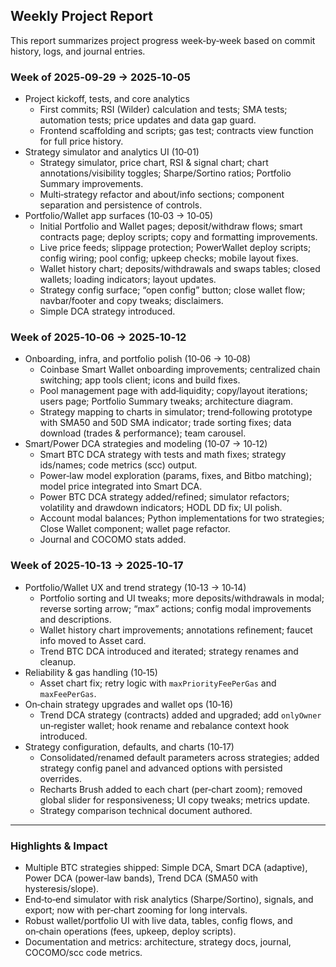 ## Weekly Project Report

This report summarizes project progress week‑by‑week based on commit history, logs, and journal entries.

### Week of 2025‑09‑29 → 2025‑10‑05
- Project kickoff, tests, and core analytics
  - First commits; RSI (Wilder) calculation and tests; SMA tests; automation tests; price updates and data gap guard.
  - Frontend scaffolding and scripts; gas test; contracts view function for full price history.
- Strategy simulator and analytics UI (10‑01)
  - Strategy simulator, price chart, RSI & signal chart; chart annotations/visibility toggles; Sharpe/Sortino ratios; Portfolio Summary improvements.
  - Multi‑strategy refactor and about/info sections; component separation and persistence of controls.
- Portfolio/Wallet app surfaces (10‑03 → 10‑05)
  - Initial Portfolio and Wallet pages; deposit/withdraw flows; smart contracts page; deploy scripts; copy and formatting improvements.
  - Live price feeds; slippage protection; PowerWallet deploy scripts; config wiring; pool config; upkeep checks; mobile layout fixes.
  - Wallet history chart; deposits/withdrawals and swaps tables; closed wallets; loading indicators; layout updates.
  - Strategy config surface; “open config” button; close wallet flow; navbar/footer and copy tweaks; disclaimers.
  - Simple DCA strategy introduced.

### Week of 2025‑10‑06 → 2025‑10‑12
- Onboarding, infra, and portfolio polish (10‑06 → 10‑08)
  - Coinbase Smart Wallet onboarding improvements; centralized chain switching; app tools client; icons and build fixes.
  - Pool management page with add‑liquidity; copy/layout iterations; users page; Portfolio Summary tweaks; architecture diagram.
  - Strategy mapping to charts in simulator; trend‑following prototype with SMA50 and 50D SMA indicator; trade sorting fixes; data download (trades & performance); team carousel.
- Smart/Power DCA strategies and modeling (10‑07 → 10‑12)
  - Smart BTC DCA strategy with tests and math fixes; strategy ids/names; code metrics (scc) output.
  - Power‑law model exploration (params, fixes, and Bitbo matching); model price integrated into Smart DCA.
  - Power BTC DCA strategy added/refined; simulator refactors; volatility and drawdown indicators; HODL DD fix; UI polish.
  - Account modal balances; Python implementations for two strategies; Close Wallet component; wallet page refactor.
  - Journal and COCOMO stats added.

### Week of 2025‑10‑13 → 2025‑10‑17
- Portfolio/Wallet UX and trend strategy (10‑13 → 10‑14)
  - Portfolio sorting and UI tweaks; more deposits/withdrawals in modal; reverse sorting arrow; “max” actions; config modal improvements and descriptions.
  - Wallet history chart improvements; annotations refinement; faucet info moved to Asset card.
  - Trend BTC DCA introduced and iterated; strategy renames and cleanup.
- Reliability & gas handling (10‑15)
  - Asset chart fix; retry logic with `maxPriorityFeePerGas` and `maxFeePerGas`.
- On‑chain strategy upgrades and wallet ops (10‑16)
  - Trend DCA strategy (contracts) added and upgraded; add `onlyOwner` un‑register wallet; hook rename and rebalance context hook introduced.
- Strategy configuration, defaults, and charts (10‑17)
  - Consolidated/renamed default parameters across strategies; added strategy config panel and advanced options with persisted overrides.
  - Recharts Brush added to each chart (per‑chart zoom); removed global slider for responsiveness; UI copy tweaks; metrics update.
  - Strategy comparison technical document authored.

---

### Highlights & Impact
- Multiple BTC strategies shipped: Simple DCA, Smart DCA (adaptive), Power DCA (power‑law bands), Trend DCA (SMA50 with hysteresis/slope).
- End‑to‑end simulator with risk analytics (Sharpe/Sortino), signals, and export; now with per‑chart zooming for long intervals.
- Robust wallet/portfolio UI with live data, tables, config flows, and on‑chain operations (fees, upkeep, deploy scripts).
- Documentation and metrics: architecture, strategy docs, journal, COCOMO/scc code metrics.


